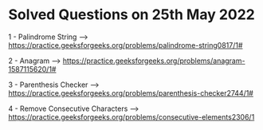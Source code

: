 # Solved Questions on 25th May 2022

1 - Palindrome String --> https://practice.geeksforgeeks.org/problems/palindrome-string0817/1#

2 - Anagram --> https://practice.geeksforgeeks.org/problems/anagram-1587115620/1#

3 - Parenthesis Checker --> https://practice.geeksforgeeks.org/problems/parenthesis-checker2744/1#

4 - Remove Consecutive Characters --> https://practice.geeksforgeeks.org/problems/consecutive-elements2306/1
